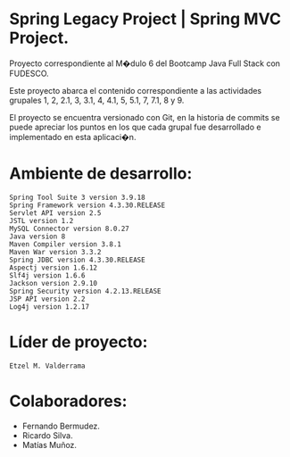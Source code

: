 # Spring Legacy Project | Spring MVC Project.

Proyecto correspondiente al M�dulo 6 del Bootcamp Java Full Stack con FUDESCO.

Este proyecto abarca el contenido correspondiente a las actividades grupales 1, 2, 2.1,
3, 3.1, 4, 4.1, 5, 5.1, 7, 7.1, 8 y 9.

El proyecto se encuentra versionado con Git, en la historia de commits se puede apreciar 
los puntos en los que cada grupal fue desarrollado e implementado en esta aplicaci�n.

# Ambiente de desarrollo:

	Spring Tool Suite 3 version 3.9.18
	Spring Framework version 4.3.30.RELEASE
	Servlet API version 2.5
	JSTL version 1.2
	MySQL Connector version 8.0.27
	Java version 8
	Maven Compiler version 3.8.1
	Maven War version 3.3.2
	Spring JDBC version 4.3.30.RELEASE
	Aspectj version 1.6.12
	Slf4j version 1.6.6
	Jackson version 2.9.10
	Spring Security version 4.2.13.RELEASE
	JSP API version 2.2
	Log4j version 1.2.17

# Líder de proyecto:

	Etzel M. Valderrama
	
# Colaboradores:

- Fernando Bermudez.
- Ricardo Silva.
- Matías Muñoz.